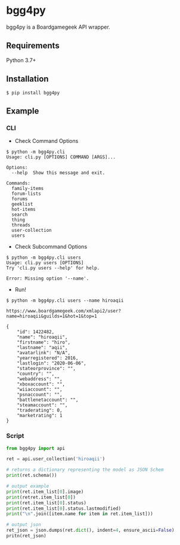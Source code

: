 # bgg4py

bgg4py is a Boardgamegeek API wrapper.

## Requirements

Python 3.7+

## Installation

```console
$ pip install bgg4py
```

## Example

### CLI

* Check Command Options
```
$ python -m bgg4py.cli
Usage: cli.py [OPTIONS] COMMAND [ARGS]...

Options:
  --help  Show this message and exit.

Commands:
  family-items
  forum-lists
  forums
  geeklist
  hot-items
  search
  thing
  threads
  user-collection
  users

```

* Check Subcommand Options
```
$ python -m bgg4py.cli users
Usage: cli.py users [OPTIONS]
Try 'cli.py users --help' for help.

Error: Missing option '--name'.
```

* Run!
```
$ python -m bgg4py.cli users --name hiroaqii

https://www.boardgamegeek.com/xmlapi2/user?name=hiroaqii&guilds=1&hot=1&top=1

{
    "id": 1422482,
    "name": "hiroaqii",
    "firstname": "hiro",
    "lastname": "aqii",
    "avatarlink": "N/A",
    "yearregistered": 2016,
    "lastlogin": "2020-06-06",
    "stateorprovince": "",
    "country": "",
    "webaddress": "",
    "xboxaccount": "",
    "wiiaccount": "",
    "psnaccount": "",
    "battlenetaccount": "",
    "steamaccount": "",
    "traderating": 0,
    "marketrating": 1
}
```

### Script

```Python
from bgg4py import api

ret = api.user_collection('hiroaqii')

# returns a dictionary representing the model as JSON Schem
print(ret.schema())

# output example
print(ret.item_list[0].image)
print(retret.item_list[0])
print(ret.item_list[0].status)
print(ret.item_list[0].status.lastmodified)
print("\n".join([item.name for item in ret.item_list]))

# output json
ret_json = json.dumps(ret.dict(), indent=4, ensure_ascii=False)
pritn(ret_json)


```